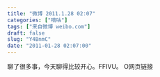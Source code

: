 ```yaml
---
title: "微博 2011.1.28 02:07"
categories: ["嘀咕"]
tags: ["来自微博 weibo.com"]
draft: false
slug: "Y4BnmC"
date: "2011-01-28 02:07:00"
---
```


<p>聊了很多事，今天聊得比较开心。FFIVU。 O网页链接 ​​​​</p>

